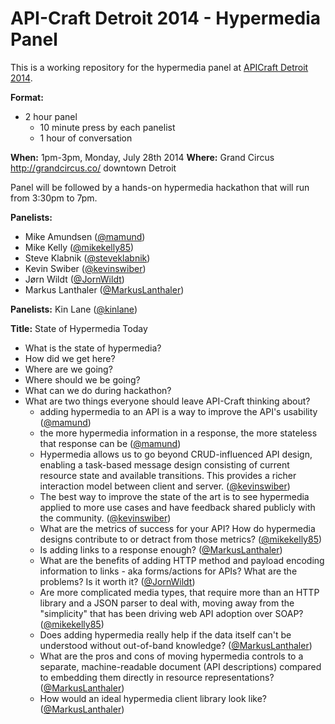 API-Craft Detroit 2014 - Hypermedia Panel
=======================================

This is a working repository for the hypermedia panel at [APICraft Detroit 2014](http://api-craft.org/).

**Format:**

* 2 hour panel
  * 10 minute press by each panelist
  * 1 hour of conversation

**When:** 1pm-3pm, Monday, July 28th 2014
**Where:** Grand Circus http://grandcircus.co/ downtown Detroit

Panel will be followed by a hands-on hypermedia hackathon that will run from 3:30pm to 7pm.

**Panelists:**

* Mike Amundsen ([@mamund](https://twitter.com/mamund))
* Mike Kelly ([@mikekelly85](https://twitter.com/mikekelly85))
* Steve Klabnik ([@steveklabnik](https://twitter.com/steveklabnik))
* Kevin Swiber ([@kevinswiber](https://twitter.com/kevinswiber))
* Jørn Wildt ([@JornWildt](https://twitter.com/JornWildt))
* Markus Lanthaler ([@MarkusLanthaler](https://twitter.com/MarkusLanthaler))

**Panelists:** Kin Lane ([@kinlane](https://twitter.com/kinlane))

**Title:** State of Hypermedia Today

* What is the state of hypermedia?
* How did we get here?
* Where are we going?
* Where should we be going?
* What can we do during hackathon?
* What are two things everyone should leave API-Craft thinking about?
  * adding hypermedia to an API is a way to improve the API's usability ([@mamund](https://twitter.com/mamund))
  * the more hypermedia information in a response, the more stateless that response can be ([@mamund](https://twitter.com/mamund))
  * Hypermedia allows us to go beyond CRUD-influenced API design, enabling a task-based message design consisting of current resource state and available transitions.  This provides a richer interaction model between client and server.  ([@kevinswiber](https://twitter.com/kevinswiber))
  * The best way to improve the state of the art is to see hypermedia applied to more use cases and have feedback shared publicly with the community. ([@kevinswiber](https://twitter.com/kevinswiber))
  * What are the metrics of success for your API? How do hypermedia designs contribute to or detract from those metrics? ([@mikekelly85](https://twitter.com/mikekelly85))
  * Is adding links to a response enough? ([@MarkusLanthaler](https://twitter.com/MarkusLanthaler))
  * What are the benefits of adding HTTP method and payload encoding information to links - aka forms/actions for APIs? What are the problems? Is it worth it?  ([@JornWildt](https://twitter.com/JornWildt))
  * Are more complicated media types, that require more than an HTTP library and a JSON parser to deal with, moving away from the "simplicity" that has been driving web API adoption over SOAP?  ([@mikekelly85](https://twitter.com/mikekelly85))
  * Does adding hypermedia really help if the data itself can't be understood without out-of-band knowledge? ([@MarkusLanthaler](https://twitter.com/MarkusLanthaler))
  * What are the pros and cons of moving hypermedia controls to a separate, machine-readable document (API descriptions) compared to embedding them directly in resource representations? ([@MarkusLanthaler](https://twitter.com/MarkusLanthaler))
  * How would an ideal hypermedia client library look like? ([@MarkusLanthaler](https://twitter.com/MarkusLanthaler))

